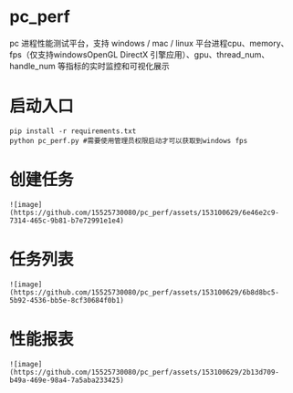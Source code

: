 # pc_perf
pc 进程性能测试平台，支持 windows / mac / linux 平台进程cpu、memory、fps（仅支持windowsOpenGL  DirectX 引擎应用）、gpu、thread_num、handle_num 等指标的实时监控和可视化展示

# 启动入口
    pip install -r requirements.txt
    python pc_perf.py #需要使用管理员权限启动才可以获取到windows fps

# 创建任务
    ![image](https://github.com/15525730080/pc_perf/assets/153100629/6e46e2c9-7314-465c-9b81-b7e72991e1e4)

# 任务列表
    ![image](https://github.com/15525730080/pc_perf/assets/153100629/6b8d8bc5-5b92-4536-bb5e-8cf30684f0b1)

# 性能报表
    ![image](https://github.com/15525730080/pc_perf/assets/153100629/2b13d709-b49a-469e-98a4-7a5aba233425)

